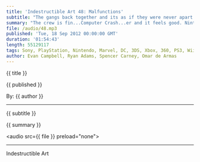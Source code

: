 ```yaml
---
title: 'Indestructible Art 48: Malfunctions'
subtitle: "The gangs back together and its as if they were never apart. This week Nintendo's WiiU announcement causes a lot of commotion. More Marvel NOW teasers. Miracle Man Prospects. AvX 11 Bombshell. Borderlands 2. Swamp Thing closure. And Pick's of the Week."
summary: "The crew is fin...Computer Crash...er and it feels good. Nintendo announces WiiU pricing and release dates and Ryan is totally get..Computer Crash... Playstation Plus members are getting a b...Computer Crash...rage and more free games. Omar is stoked on the rumors of a GBA eSh...Computer Crash... story of Miracleman and the prospects that it might return. More Marvel NOW teasers get answers but a few more go unanswered. With the eminent release of Borderlands 2 Omar and Evan get some last minute excitement in with details of what the Golden Key...Computer Crash...here you can find Gearbox's tribute to a great fan who's passed on. Pick's of the Week come in from Evan Omar and Spencer. And long unanswered questions get sorted out about Swamp Thing."
file: /audio/48.mp3
published: 'Tue, 18 Sep 2012 00:00:00 GMT'
duration: '01:54:43'
length: 55129117
tags: Sony, PlayStation, Nintendo, Marvel, DC, 3DS, Xbox, 360, PS3, Wii, PSN, XBLA, Video Games, Comics, Games, Indestructible Art, Borderlands 2, Marvel NOW, Miracleman, AvX, Swamp Thing, Gearbox, GBA, Scott Pilgrim, Super Hexagon, Manhattan Projects
author: Evan Campbell, Ryan Adams, Spencer Carney, Omar de Armas
---
```


<p class='postTitle'>{{ title }}</p>
<p class='postPublished'>{{ published }}</p>
<p class='postAuthor'>By: {{ author }}</p>
<hr>
{{ subtitle }}  
  
{{ summary }}  

<audio src={{ file }} preload="none"></audio>

- - -
Indestructible Art
